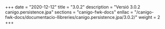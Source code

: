 +++
date        = "2020-12-12"
title       = "3.0.2"
description = "Versió 3.0.2 canigo.persistence.jpa"
sections    = "canigo-fwk-docs"
enllac		= "/canigo-fwk-docs/documentacio-llibreries/canigo.persistence.jpa/3.0.2/"
weight		= 2
+++
